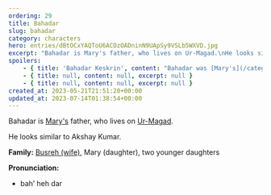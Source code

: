 ```yaml
---
ordering: 29
title: Bahadar
slug: bahadar
category: characters
hero: entries/dBtOCxYAQToU6ACOzOADninN9UApSy9VSLb5WXVD.jpg
excerpt: "Bahadar is Mary's father, who lives on Ur-Magad.\nHe looks similar to Akshay Kumar.\nFamily: Busreh (w..."
spoilers:
    - { title: 'Bahadar Keskrin', content: "Bahadar was [Mary's](/category/characters/mary) father. He was chief of staff for two senators on [Ur-Magad](/category/planets-cities/ur-magad), where he lived with his wife, [Busreh](/category/characters/busreh).\r\n\r\nBahadar died in 4,098 A.D. (age unknown), after he was placed into a coma following a stroke on Ur-Magad. His advance directive specifically indicated he was not to be placed on life-sustaining machinery.\r\n\r\nHe and Mary were very close, and his influence on her life can be felt in a lot of areas. He is not seen in the story, only remembered by Mary.\r\n\r\nIn Mary's memories of Bahadar, he looks similar to Akshay Kumar.\r\n\r\n**Family:** Busreh (wife), Mary (daughter), two younger daughters\r\n\r\n**Pronunciation:**\r\n- bah’ heh dar\r\n- kess’ kren", excerpt: "Bahadar was Mary's father. He was chief of staff for two senators on Ur-Magad, where he lived with h..." }
    - { title: null, content: null, excerpt: null }
    - { title: null, content: null, excerpt: null }
created_at: 2023-05-21T21:51:20+00:00
updated_at: 2023-07-14T01:38:54+00:00
---
```

Bahadar is [Mary's](/category/characters/mary) father, who lives on [Ur-Magad](/category/planets-cities/ur-magad).

He looks similar to Akshay Kumar.

**Family:** [Busreh (wife)](/category/characters/busreh), Mary (daughter), two younger daughters

**Pronunciation:**
- bah’ heh dar